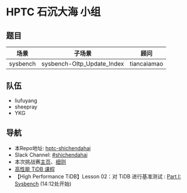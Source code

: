 # HPTC 石沉大海 小组

## 题目

| 场景     | 子场景                         | 顾问           |
| -------- | ------------------------------ | -------------- |
| sysbench | sysbench-Oltp_Update_Index     | tiancaiamao        |

## 队伍

- liufuyang
- sheepray
- YKG

## 导航

- 本Repo地址: [hptc-shichendahai][1]
- Slack Channel: [#shichendahai][5]
- 本次挑战赛[主页][2]、[细则][3]
- [高性能 TiDB 课程][4]
- 【High Performance TiDB】Lesson 02：对 TiDB 进行基准测试 : [Part I: Sysbench][6] (14:12处开始)


[1]: https://github.com/YKG/hptc-shichendahai
[2]: https://pingcap.com/community-cn/high-performance-tidb-challenge/
[3]: https://github.com/pingcap/community/blob/master/challenge-programs/high-performance-tidb-challenge-cn.md
[4]: https://space.bilibili.com/86485707/channel/detail?cid=145009
[5]: https://tidbcommunity.slack.com/archives/C01AW0Z9PLM
[6]: https://www.bilibili.com/video/BV1TD4y1m7AF
